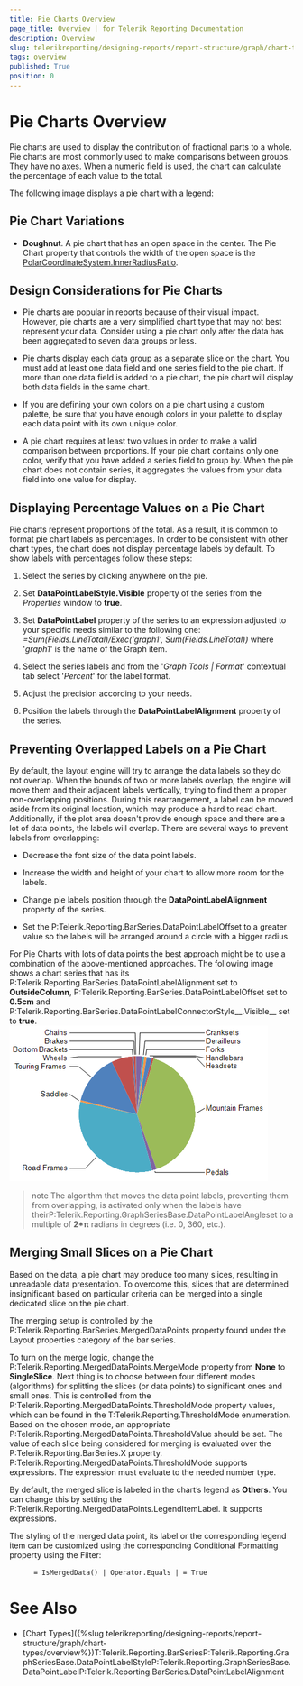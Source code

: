 ```yaml
---
title: Pie Charts Overview
page_title: Overview | for Telerik Reporting Documentation
description: Overview
slug: telerikreporting/designing-reports/report-structure/graph/chart-types/pie-charts/overview
tags: overview
published: True
position: 0
---
```


# Pie Charts Overview



Pie charts are used to display the contribution of fractional parts to a whole. Pie charts are most commonly
        used to make comparisons between groups. They have no axes. When a numeric field is used, the chart can calculate
        the percentage of each value to the total.
      

The following image displays a pie chart with a legend:

## Pie Chart Variations

* __Doughnut__. A pie chart that has an open space in the center. The Pie Chart property that controls the width of the open space
              is the 
              [PolarCoordinateSystem.InnerRadiusRatio](https://docs.telerik.com/reporting/p-telerik-reporting-polarcoordinatesystem-innerradiusratio).
            

## Design Considerations for Pie Charts

* Pie charts are popular in reports because of their visual impact. However, pie charts are a very
              simplified chart type that may not best represent your data. Consider using a pie chart only after the data has
              been aggregated to seven data groups or less.
            

* Pie charts display each data group as a separate slice on the chart. You must add at least one data
              field and one series field to the pie chart. If more than one data field is added to a pie chart, the pie chart
              will display both data fields in the same chart.
            

* If you are defining your own colors on a pie chart using a custom palette, be sure that you have
              enough colors in your palette to display each data point with its own unique color.
            

* A pie chart requires at least two values in order to make a valid comparison between proportions.
              If your pie chart contains only one color, verify that you have added a series field to group by. When the pie chart
              does not contain series, it aggregates the values from your data field into one value for display.
            

## Displaying Percentage Values on a Pie Chart

Pie charts represent proportions of the total. As a result, it is common to format pie chart
          labels as percentages. In order to be consistent with other chart types, the chart does not display percentage labels by default.
          To show labels with percentages follow these steps:
        

1. Select the series by clicking anywhere on the pie.

1. Set __DataPointLabelStyle.Visible__ property of the series from the *Properties* window to __true__.
            

1. Set __DataPointLabel__ property of the series to an expression adjusted to your specific needs similar to the following one: *=Sum(Fields.LineTotal)/Exec('graph1', Sum(Fields.LineTotal))* where '*graph1*' is the name of the Graph item.
            

1. Select the series labels and from the '*Graph Tools | Format*' contextual tab select '*Percent*' for the label format.
            

1. Adjust the precision according to your needs.

1. Position the labels through the __DataPointLabelAlignment__ property of the series.
            

## Preventing Overlapped Labels on a Pie Chart

By default, the layout engine will try to arrange the data labels so they do not overlap. When the bounds of two or more labels overlap,
          the engine will move them and their adjacent labels vertically, trying to find them a proper non-overlapping positions. During this rearrangement,
          a label can be moved aside from its original location, which may produce a hard to read chart. Additionally, if the plot area doesn't provide
          enough space and there are a lot of data points, the labels will overlap. There are several ways to prevent labels from overlapping:
        

* Decrease the font size of the data point labels.

* Increase the width and height of your chart to allow more room for the labels.

* Change pie labels position through the __DataPointLabelAlignment__ property of the series.
            

* Set the P:Telerik.Reporting.BarSeries.DataPointLabelOffset to a greater value
              so the labels will be arranged around a circle with a bigger radius.
            

For Pie Charts with lots of data points the best approach might be to use a combination of the above-mentioned approaches.
          The following image shows a chart series that has its
          P:Telerik.Reporting.BarSeries.DataPointLabelAlignment set to __OutsideColumn__,
          P:Telerik.Reporting.BarSeries.DataPointLabelOffset set to __0.5cm__
          and P:Telerik.Reporting.BarSeries.DataPointLabelConnectorStyle__.Visible__
          set to __true__.
        ![Outside Column Pie Chart](images/Graph/OutsideColumnPieChart.png)

>note The algorithm that moves the data point labels, preventing them from overlapping, is activated only when the labels have theirP:Telerik.Reporting.GraphSeriesBase.DataPointLabelAngleset to a multiple of __2*π__ radians in degrees (i.e. 0, 360, etc.).
>


## Merging Small Slices on a Pie Chart

Based on the data, a pie chart may produce too many slices, resulting in unreadable data presentation.
          To overcome this, slices that are determined insignificant based on particular criteria can be merged into a single dedicated slice on the pie chart.
        

The merging setup is controlled by the P:Telerik.Reporting.BarSeries.MergedDataPoints property 
          found under the Layout properties category of the bar series.
        

To turn on the merge logic, change the P:Telerik.Reporting.MergedDataPoints.MergeMode property 
          from __None__ to __SingleSlice__. Next thing is to choose between four different modes (algorithms) 
          for splitting the slices (or data points) to significant ones and small ones. This is controlled from the 
          P:Telerik.Reporting.MergedDataPoints.ThresholdMode property values, 
          which can be found in the T:Telerik.Reporting.ThresholdMode enumeration.
          Based on the chosen mode, an appropriate P:Telerik.Reporting.MergedDataPoints.ThresholdValue should be set.
          The value of each slice being considered for merging is evaluated over the P:Telerik.Reporting.BarSeries.X property.
          P:Telerik.Reporting.MergedDataPoints.ThresholdMode supports expressions. 
          The expression must evaluate to the needed number type.
        

By default, the merged slice is labeled in the chart’s legend as __Others__. You can change this by setting the 
          P:Telerik.Reporting.MergedDataPoints.LegendItemLabel. It supports expressions.
        

The styling of the merged data point, its label or the corresponding legend item can be customized using the corresponding Conditional Formatting property using the Filter:
          
          = IsMergedData() | Operator.Equals | = True
          

# See Also

 * [Chart Types]({%slug telerikreporting/designing-reports/report-structure/graph/chart-types/overview%})T:Telerik.Reporting.BarSeriesP:Telerik.Reporting.GraphSeriesBase.DataPointLabelStyleP:Telerik.Reporting.GraphSeriesBase.DataPointLabelP:Telerik.Reporting.BarSeries.DataPointLabelAlignment
